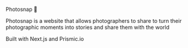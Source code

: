 Photosnap 📸

Photosnap is a website that allows photographers to share to turn their photographic moments into stories and share them with the world

Built with Next.js and Prismic.io
